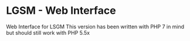 # LGSM - Web Interface
Web Interface for LSGM
This version has been written with PHP 7 in mind but should still work with PHP 5.5x
